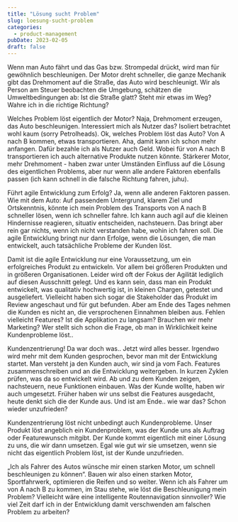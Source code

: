 ```yaml
---
title: "Lösung sucht Problem"
slug: loesung-sucht-problem
categories:
  - product-management
pubDate: 2023-02-05
draft: false
---
```


Wenn man Auto fährt und das Gas bzw. Strompedal drückt, wird man für gewöhnlich beschleunigen. Der Motor dreht schneller, die ganze Mechanik gibt das Drehmoment auf die Straße, das Auto wird beschleunigt. Wir als Person am Steuer beobachten die Umgebung, schätzen die Umweltbedingungen ab: Ist die Straße glatt? Steht mir etwas im Weg? Wahre ich in die richtige Richtung?

<!-- excerpt -->

Welches Problem löst eigentlich der Motor? Naja, Drehmoment erzeugen, das Auto beschleunigen. Interessiert mich als Nutzer das? Isoliert betrachtet wohl kaum (sorry Petrolheads). Ok, welches Problem löst das Auto? Von A nach B kommen, etwas transportieren. Aha, damit kann ich schon mehr anfangen. Dafür bezahle ich als Nutzer auch Geld. Wobei für von A nach B transportieren ich auch alternative Produkte nutzen könnte. Stärkerer Motor, mehr Drehmoment - haben zwar unter Umständen Einfluss auf die Lösung des eigentlichen Problems, aber nur wenn alle andere Faktoren ebenfalls passen (ich kann schnell in die falsche Richtung fahren, juhu).

Führt agile Entwicklung zum Erfolg? Ja, wenn alle anderen Faktoren passen. Wie mit dem Auto: Auf passendem Untergrund, klarem Ziel und Ortskenntnis, könnte ich mein Problem des Transports von A nach B schneller lösen, wenn ich schneller fahre. Ich kann auch agil auf die kleinen Hindernisse reagieren, situativ entscheiden, nachsteuern. Das bringt aber rein gar nichts, wenn ich nicht verstanden habe, wohin ich fahren soll. Die agile Entwicklung bringt nur dann Erfolge, wenn die Lösungen, die man entwickelt, auch tatsächliche Probleme der Kunden löst.

Damit ist die agile Entwicklung nur eine Voraussetzung, um ein erfolgreiches Produkt zu entwickeln. Vor allem bei größeren Produkten und in größeren Organisationen. Leider wird oft der Fokus der Agilität lediglich auf diesen Ausschnitt gelegt. Und es kann sein, dass man ein Produkt entwickelt, was qualitativ hochwertig ist, in kleinen Chargen, getestet und ausgeliefert. Vielleicht haben sich sogar die Stakeholder das Produkt im Review angeschaut und für gut befunden. Aber am Ende des Tages nehmen die Kunden es nicht an, die versprochenen Einnahmen bleiben aus. Fehlen vielleicht Features? Ist die Applikation zu langsam? Brauchen wir mehr Marketing? Wer stellt sich schon die Frage, ob man in Wirklichkeit keine Kundenprobleme löst..

Kundenzentrierung! Da war doch was.. Jetzt wird alles besser. Irgendwo wird mehr mit dem Kunden gesprochen, bevor man mit der Entwicklung startet. Man versteht ja den Kunden auch, wir sind ja vom Fach. Features zusammenschreiben und an die Entwicklung weitergeben. In kurzen Zyklen prüfen, was da so entwickelt wird. Ab und zu dem Kunden zeigen, nachsteuern, neue Funktionen einbauen. Was der Kunde wollte, haben wir auch umgesetzt. Früher haben wir uns selbst die Features ausgedacht, heute denkt sich die der Kunde aus. Und ist am Ende.. wie war das? Schon wieder unzufrieden?

Kundenzentrierung löst nicht unbedingt auch Kundenprobleme. Unser Produkt löst angeblich ein Kundenproblem, was der Kunde uns als Auftrag oder Featurewunsch mitgibt. Der Kunde kommt eigentlich mit einer Lösung zu uns, die wir dann umsetzen. Egal wie gut wir sie umsetzen, wenn sie nicht das eigentlich Problem löst, ist der Kunde unzufrieden.

„Ich als Fahrer des Autos wünsche mir einen starken Motor, um schnell beschleunigen zu können“. Bauen wir also einen starken Motor, Sportfahrwerk, optimieren die Reifen und so weiter. Wenn ich als Fahrer um von A nach B zu kommen, im Stau stehe, wie löst die Beschleunigung mein Problem? Vielleicht wäre eine intelligente Routennavigation sinnvoller? Wie viel Zeit darf ich in der Entwicklung damit verschwenden am falschen Problem zu arbeiten?
